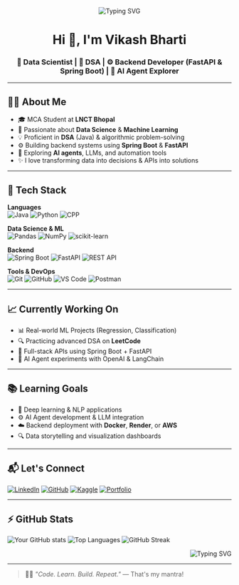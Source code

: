 <p align="center">
  <img src="https://readme-typing-svg.herokuapp.com?font=Fira+Code&size=25&pause=500&color=00FFEA&center=true&vCenter=true&width=600&lines=Hi!+I'm+Vikash+Bharti;Data+Scientist+|+Backend+Developer;DSA+Expert+in+Java;Spring+Boot+%2B+FastAPI+%2B+MongoDB" alt="Typing SVG" />
</p>

<h1 align="center">Hi 👋, I'm Vikash Bharti</h1>
<h3 align="center">🚀 Data Scientist | 🧠 DSA | ⚙️ Backend Developer (FastAPI & Spring Boot) | 🤖 AI Agent Explorer</h3>

---

## 🧑‍💻 About Me

- 🎓 MCA Student at **LNCT Bhopal**
- 🧠 Passionate about **Data Science** & **Machine Learning**
- 💡 Proficient in **DSA** (Java) & algorithmic problem-solving
- ⚙️ Building backend systems using **Spring Boot** & **FastAPI**
- 🤖 Exploring **AI agents**, LLMs, and automation tools
- ✨ I love transforming data into decisions & APIs into solutions

---

## 🚀 Tech Stack

**Languages**  
![Java](https://img.shields.io/badge/Java-007396?style=flat&logo=java&logoColor=white)
![Python](https://img.shields.io/badge/Python-3776AB?style=flat&logo=python&logoColor=white)
![CPP](https://img.shields.io/badge/CPP-3776AB?style=flat&logo=cpp&logoColor=red)

**Data Science & ML**  
![Pandas](https://img.shields.io/badge/Pandas-150458?style=flat&logo=pandas)
![NumPy](https://img.shields.io/badge/Numpy-013243?style=flat&logo=numpy&logoColor=white)
![scikit-learn](https://img.shields.io/badge/scikit--learn-F7931E?style=flat&logo=scikit-learn&logoColor=white)

**Backend**  
![Spring Boot](https://img.shields.io/badge/Spring%20Boot-6DB33F?style=flat&logo=spring-boot&logoColor=white)
![FastAPI](https://img.shields.io/badge/FastAPI-009688?style=flat&logo=fastapi&logoColor=white)
![REST API](https://img.shields.io/badge/REST-005571?style=flat&logo=rest&logoColor=white)

**Tools & DevOps**  
![Git](https://img.shields.io/badge/Git-F05032?style=flat&logo=git&logoColor=white)
![GitHub](https://img.shields.io/badge/GitHub-181717?style=flat&logo=github&logoColor=white)
![VS Code](https://img.shields.io/badge/VS%20Code-007ACC?style=flat&logo=visual-studio-code)
![Postman](https://img.shields.io/badge/Postman-FF6C37?style=flat&logo=postman&logoColor=white)

---

## 📈 Currently Working On

- 📊 Real-world ML Projects (Regression, Classification)
- 🔍 Practicing advanced DSA on **LeetCode**
- 🚧 Full-stack APIs using Spring Boot + FastAPI
- 🤖 AI Agent experiments with OpenAI & LangChain

---

## 📚 Learning Goals

- 🧠 Deep learning & NLP applications
- ⚙️ AI Agent development & LLM integration
- ☁️ Backend deployment with **Docker**, **Render**, or **AWS**
- 🔍 Data storytelling and visualization dashboards

---

## 📬 Let's Connect

[![LinkedIn](https://img.shields.io/badge/LinkedIn-blue?style=flat&logo=linkedin&logoColor=white)](https://www.linkedin.com/in/bvikash363in/)
[![GitHub](https://img.shields.io/badge/GitHub-black?style=flat&logo=github)](https://github.com/bvikash363R/bvikash363R)
[![Kaggle](https://img.shields.io/badge/Kaggle-20BEFF?style=flat&logo=kaggle&logoColor=white)](https://www.kaggle.com/neuragenx)
[![Portfolio](https://img.shields.io/badge/Portfolio-000000?style=flat&logo=google-chrome&logoColor=white)](https://your-portfolio.com)

---

## ⚡ GitHub Stats

![Your GitHub stats](https://github-readme-stats.vercel.app/api?username=bvikash363R&show_icons=true&theme=radical)
![Top Languages](https://github-readme-stats.vercel.app/api/top-langs/?username=bvikash363R&layout=compact&theme=radical)
![GitHub Streak](https://github-readme-streak-stats.herokuapp.com/?user=bvikash363R&theme=radical)    

<p align="right">
  <img src="https://readme-typing-svg.herokuapp.com?font=Fira+Code&size=25&pause=500&color=00FFEA&center=true&vCenter=true&width=600&lines=Code+Learn+Build+Repeat;" alt="Typing SVG" />
</p>

---

> 🏃‍♂️ *"Code. Learn. Build. Repeat."* — That's my mantra!
